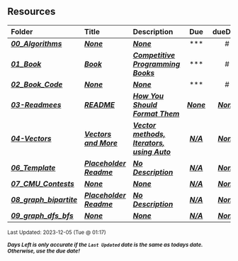 ## Resources

| Folder | Title | Description | Due | dueDate |  |
|:------|:------|:------|:-----:|:-----:|-----|
| ***<a href="https://github.com/rugbyprof/4883-Programming_Techniques/tree/master/Resources/00_Algorithms">00_Algorithms</a>*** | ***<a href="https://github.com/rugbyprof/4883-Programming_Techniques/tree/master/Resources/00_Algorithms">None</a>*** | ***<a href="https://github.com/rugbyprof/4883-Programming_Techniques/tree/master/Resources/00_Algorithms">None</a>*** | ***<a href="https://github.com/rugbyprof/4883-Programming_Techniques/tree/master/Resources/00_Algorithms">| #   | File                             | Description |</a>*** | ***<a href="https://github.com/rugbyprof/4883-Programming_Techniques/tree/master/Resources/00_Algorithms">None</a>*** |  |
| ***<a href="https://github.com/rugbyprof/4883-Programming_Techniques/tree/master/Resources/01_Book">01_Book</a>*** | ***<a href="https://github.com/rugbyprof/4883-Programming_Techniques/tree/master/Resources/01_Book"> Book  </a>*** | ***<a href="https://github.com/rugbyprof/4883-Programming_Techniques/tree/master/Resources/01_Book"> Competitive Programming Books</a>*** | ***<a href="https://github.com/rugbyprof/4883-Programming_Techniques/tree/master/Resources/01_Book">| #  | Name  | Link |</a>*** | ***<a href="https://github.com/rugbyprof/4883-Programming_Techniques/tree/master/Resources/01_Book">None</a>*** |  |
| ***<a href="https://github.com/rugbyprof/4883-Programming_Techniques/tree/master/Resources/02_Book_Code">02_Book_Code</a>*** | ***<a href="https://github.com/rugbyprof/4883-Programming_Techniques/tree/master/Resources/02_Book_Code">None</a>*** | ***<a href="https://github.com/rugbyprof/4883-Programming_Techniques/tree/master/Resources/02_Book_Code">None</a>*** | ***<a href="https://github.com/rugbyprof/4883-Programming_Techniques/tree/master/Resources/02_Book_Code">| #   | File                   | Description |</a>*** | ***<a href="https://github.com/rugbyprof/4883-Programming_Techniques/tree/master/Resources/02_Book_Code">None</a>*** |  |
| ***<a href="https://github.com/rugbyprof/4883-Programming_Techniques/tree/master/Resources/03-Readmees">03-Readmees</a>*** | ***<a href="https://github.com/rugbyprof/4883-Programming_Techniques/tree/master/Resources/03-Readmees"> README </a>*** | ***<a href="https://github.com/rugbyprof/4883-Programming_Techniques/tree/master/Resources/03-Readmees"> How You Should Format Them</a>*** | ***<a href="https://github.com/rugbyprof/4883-Programming_Techniques/tree/master/Resources/03-Readmees"> None</a>*** | ***<a href="https://github.com/rugbyprof/4883-Programming_Techniques/tree/master/Resources/03-Readmees">None</a>*** |  |
| ***<a href="https://github.com/rugbyprof/4883-Programming_Techniques/tree/master/Resources/04-Vectors">04-Vectors</a>*** | ***<a href="https://github.com/rugbyprof/4883-Programming_Techniques/tree/master/Resources/04-Vectors"> Vectors and More </a>*** | ***<a href="https://github.com/rugbyprof/4883-Programming_Techniques/tree/master/Resources/04-Vectors"> Vector methods, Iterators, using Auto</a>*** | ***<a href="https://github.com/rugbyprof/4883-Programming_Techniques/tree/master/Resources/04-Vectors">N/A</a>*** | ***<a href="https://github.com/rugbyprof/4883-Programming_Techniques/tree/master/Resources/04-Vectors">None</a>*** |  |
| ***<a href="https://github.com/rugbyprof/4883-Programming_Techniques/tree/master/Resources/06_Template">06_Template</a>*** | ***<a href="https://github.com/rugbyprof/4883-Programming_Techniques/tree/master/Resources/06_Template"> Placeholder Readme </a>*** | ***<a href="https://github.com/rugbyprof/4883-Programming_Techniques/tree/master/Resources/06_Template"> No Description</a>*** | ***<a href="https://github.com/rugbyprof/4883-Programming_Techniques/tree/master/Resources/06_Template">N/A</a>*** | ***<a href="https://github.com/rugbyprof/4883-Programming_Techniques/tree/master/Resources/06_Template">None</a>*** |  |
| ***<a href="https://github.com/rugbyprof/4883-Programming_Techniques/tree/master/Resources/07_CMU_Contests">07_CMU_Contests</a>*** | ***<a href="https://github.com/rugbyprof/4883-Programming_Techniques/tree/master/Resources/07_CMU_Contests">None</a>*** | ***<a href="https://github.com/rugbyprof/4883-Programming_Techniques/tree/master/Resources/07_CMU_Contests">None</a>*** | ***<a href="https://github.com/rugbyprof/4883-Programming_Techniques/tree/master/Resources/07_CMU_Contests">N/A</a>*** | ***<a href="https://github.com/rugbyprof/4883-Programming_Techniques/tree/master/Resources/07_CMU_Contests">None</a>*** |  |
| ***<a href="https://github.com/rugbyprof/4883-Programming_Techniques/tree/master/Resources/08_graph_bipartite">08_graph_bipartite</a>*** | ***<a href="https://github.com/rugbyprof/4883-Programming_Techniques/tree/master/Resources/08_graph_bipartite"> Placeholder Readme </a>*** | ***<a href="https://github.com/rugbyprof/4883-Programming_Techniques/tree/master/Resources/08_graph_bipartite"> No Description</a>*** | ***<a href="https://github.com/rugbyprof/4883-Programming_Techniques/tree/master/Resources/08_graph_bipartite">N/A</a>*** | ***<a href="https://github.com/rugbyprof/4883-Programming_Techniques/tree/master/Resources/08_graph_bipartite">None</a>*** |  |
| ***<a href="https://github.com/rugbyprof/4883-Programming_Techniques/tree/master/Resources/09_graph_dfs_bfs">09_graph_dfs_bfs</a>*** | ***<a href="https://github.com/rugbyprof/4883-Programming_Techniques/tree/master/Resources/09_graph_dfs_bfs">None</a>*** | ***<a href="https://github.com/rugbyprof/4883-Programming_Techniques/tree/master/Resources/09_graph_dfs_bfs">None</a>*** | ***<a href="https://github.com/rugbyprof/4883-Programming_Techniques/tree/master/Resources/09_graph_dfs_bfs">N/A</a>*** | ***<a href="https://github.com/rugbyprof/4883-Programming_Techniques/tree/master/Resources/09_graph_dfs_bfs">None</a>*** |  |

<sup>Last Updated: 2023-12-05 (Tue @ 01:17)</sup> 

<sup>***Days Left is only accurate if the `Last Updated` date is the same as todays date. Otherwise, use the due date!***</sup> 